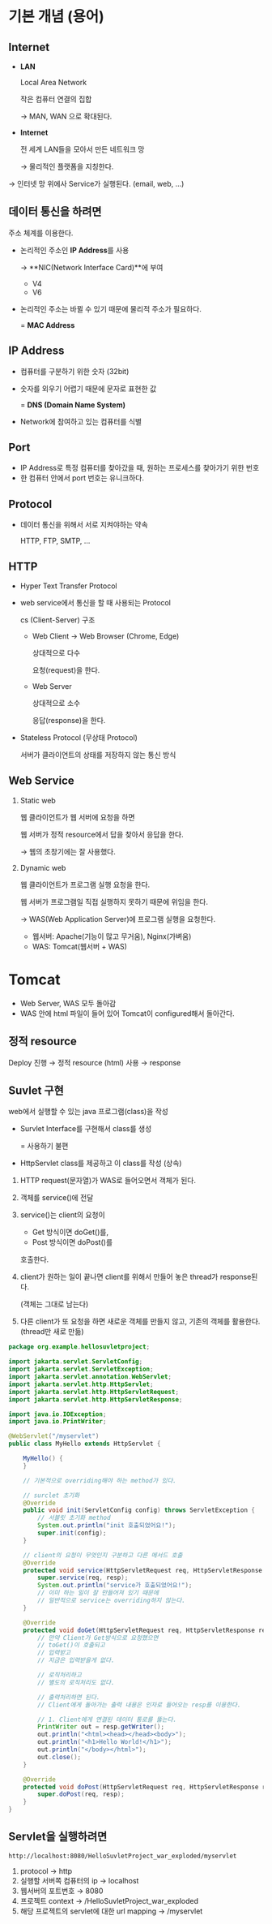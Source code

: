 # 기본 개념 (용어)

## Internet

- **LAN**
    
    Local Area Network
    
    작은 컴퓨터 연결의 집합
    
    → MAN, WAN 으로 확대된다.
    
- **Internet**
    
    전 세계 LAN들을 모아서 만든 네트워크 망
    
    → 물리적인 플랫폼을 지칭한다.
    

→ 인터넷 망 위에사 Service가 실행된다. (email, web, ...)

## 데이터 통신을 하려면

주소 체계를 이용한다.

- 논리적인 주소인 **IP Address**를 사용
    
    → **NIC(Network Interface Card)**에 부여
    
    - V4
    - V6
- 논리적인 주소는 바뀔 수 있기 때문에 물리적 주소가 필요하다.
    
    = **MAC Address**
    

## IP Address

- 컴퓨터를 구분하기 위한 숫자 (32bit)
- 숫자를 외우기 어렵기 때문에 문자로 표현한 값
    
    = **DNS (Domain Name System)**
    
- Network에 참여하고 있는 컴퓨터를 식별

## Port

- IP Address로 특정 컴퓨터를 찾아갔을 때, 원하는 프로세스를 찾아가기 위한 번호
- 한 컴퓨터 안에서 port 번호는 유니크하다.

## Protocol

- 데이터 통신을 위해서 서로 지켜야하는 약속
    
    HTTP, FTP, SMTP, …
    

## HTTP

- Hyper Text Transfer Protocol
- web service에서 통신을 할 때 사용되는 Protocol
    
    cs (Client-Server) 구조
    
    - Web Client → Web Browser (Chrome, Edge)
        
        상대적으로 다수
        
        요청(request)을 한다.
        
    - Web Server
        
        상대적으로 소수
        
        응답(response)을 한다.
        
- Stateless Protocol (무상태 Protocol)
    
    서버가 클라이언트의 상태를 저장하지 않는 통신 방식
    

## Web Service

1. Static web
    
    웹 클라이언트가 웹 서버에 요청을 하면
    
    웹 서버가 정적 resource에서 답을 찾아서 응답을 한다.
    
    → 웹의 초창기에는 잘 사용했다.
    
2. Dynamic web
    
    웹 클라이언트가 프로그램 실행 요청을 한다.
    
    웹 서버가 프로그램일 직접 실행하지 못하기 때문에 위임을 한다.
    
    → WAS(Web Application Server)에 프로그램 실행을 요청한다.
    
    - 웹서버: Apache(기능이 많고 무거움), Nginx(가벼움)
    - WAS: Tomcat(웹서버 + WAS)

# Tomcat

- Web Server, WAS 모두 돌아감
- WAS 안에 html 파일이 들어 있어 Tomcat이 configured해서 돌아간다.

## 정적 resource

Deploy 진행 → 정적 resource (html) 사용 → response

## Suvlet 구현

web에서 실행할 수 있는 java 프로그램(class)을 작성

- Survlet Interface를 구현해서 class를 생성
    
    = 사용하기 불편
    
- HttpServlet class를 제공하고 이 class를 작성 (상속)

1. HTTP request(문자열)가 WAS로 들어오면서 객체가 된다.
2. 객체를 service()에 전달
3. service()는 client의 요청이 
    - Get 방식이면 doGet()를,
    - Post 방식이면 doPost()를
    
    호출한다.
    
4. client가 원하는 일이 끝나면 client를 위해서 만들어 놓은 thread가 response된다.
    
    (객체는 그대로 남는다)
    
5. 다른 client가 또 요청을 하면 새로운 객체를 만들지 않고, 기존의 객체를 활용한다. (thread만 새로 만듦)

```java
package org.example.hellosuvletproject;

import jakarta.servlet.ServletConfig;
import jakarta.servlet.ServletException;
import jakarta.servlet.annotation.WebServlet;
import jakarta.servlet.http.HttpServlet;
import jakarta.servlet.http.HttpServletRequest;
import jakarta.servlet.http.HttpServletResponse;

import java.io.IOException;
import java.io.PrintWriter;

@WebServlet("/myservlet")
public class MyHello extends HttpServlet {

    MyHello() {
    }

    // 기본적으로 overriding해야 하는 method가 있다.

    // surclet 초기화
    @Override
    public void init(ServletConfig config) throws ServletException {
        // 서블릿 초기화 method
        System.out.println("init 호출되었어요!");
        super.init(config);
    }

    // client의 요청이 무엇인지 구분하고 다른 메서드 호출
    @Override
    protected void service(HttpServletRequest req, HttpServletResponse resp) throws ServletException, IOException {
        super.service(req, resp);
        System.out.println("service가 호출되었어요!");
        // 이미 하는 일이 잘 만들어져 있기 때문에
        // 일반적으로 service는 overriding하지 않는다.
    }

    @Override
    protected void doGet(HttpServletRequest req, HttpServletResponse resp) throws ServletException, IOException {
        // 만약 Client가 Get방식으로 요청했으면
        // toGet()이 호출되고
        // 입력받고
        // 지금은 입력받을게 없다.

        // 로직처리하고
        // 별도의 로직처리도 없다.

        // 출력처리하면 된다.
        // Client에게 돌아가는 출력 내용은 인자로 들어오는 resp를 이용한다.

        // 1. Client에게 연결된 데이터 통로를 뚫는다.
        PrintWriter out = resp.getWriter();
        out.println("<html><head></head><body>");
        out.println("<h1>Hello World!</h1>");
        out.println("</body></html>");
        out.close();
    }

    @Override
    protected void doPost(HttpServletRequest req, HttpServletResponse resp) throws ServletException, IOException {
        super.doPost(req, resp);
    }
}

```

## Servlet을 실행하려면

`http://localhost:8080/HelloSuvletProject_war_exploded/myservlet`

1. protocol → http
2. 실행할 서버쪽 컴퓨터의 ip → localhost
3. 웹서버의 포트번호 → 8080
4. 프로젝트 context → /HelloSuvletProject_war_exploded
5. 해당 프로젝트의 servlet에 대한 url mapping → /myservlet
